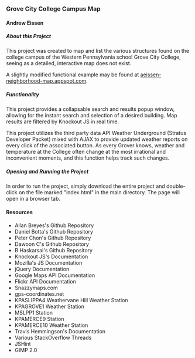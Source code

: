 ### Grove City College Campus Map ###

#### Andrew Eissen ####

##### About this Project #####
This project was created to map and list the various structures found on the college campus of the Western Pennsylvania school Grove City College, seeing as a detailed, interactive map does not exist.

A slightly modified functional example may be found at [aeissen-neighborhood-map.appspot.com](https://aeissen-neighborhood-map.appspot.com).

##### Functionality #####
This project provides a collapsable search and results popup window, allowing for the instant search and selection of a desired building. Map results are filtered by Knockout JS in real time.

This project utilizes the third party data API Weather Underground (Stratus Developer Packet) mixed with AJAX to provide updated weather reports on every click of the associated button. As every Grover knows, weather and temperature at the College often change at the most irrational and inconvenient moments, and this function helps track such changes.

##### Opening and Running the Project #####
In order to run the project, simply download the entire project and double-click on the file marked "index.html" in the main directory. The page will open in a browser tab.

#### Resources ####
 - Allan Breyes's Github Repository
 - Daniel Botta's Github Repository
 - Peter Chon's Github Repository
 - Dawoon C's Github Repository
 - B Haskarsai's Github Repository
 - Knockout JS's Documentation
 - Mozilla's JS Documentation
 - jQuery Documentation
 - Google Maps API Documentation
 - Flickr API Documentation
 - Snazzymaps.com
 - gps-coordinates.net
 - KPASLIPPA4 Weathervane Hill Weather Station
 - KPAGROVE1 Weather Station
 - MSLPP1 Station
 - KPAMERCE9 Station
 - KPAMERCE10 Weather Station
 - Travis Hemmingson's Documentation
 - Various StackOverflow Threads
 - JSHint
 - GIMP 2.0
